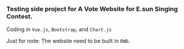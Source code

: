 <h3>Testing side project for <strong>A Vote Website</strong> for E.sun Singing Contest.</h3>

Coding in `Vue.js`, `Bootstrap`, and `Chart.js` 

Just for note: The website need to be built in `RWD`.